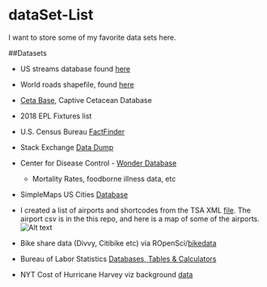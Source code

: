 # dataSet-List
I want to store some of my favorite data sets here. 

##Datasets
+ US streams database found [here](http://nationalmap.gov/small_scale/atlasftp-1m.html?openChapters=chpwater#chpwater)
+ World roads shapefile, found [here](http://www.naturalearthdata.com/downloads/10m-cultural-vectors/roads/)
+ [Ceta Base](http://www.cetabase.org/), Captive Cetacean Database 
+ 2018 EPL Fixtures list
+ U.S. Census Bureau [FactFinder](https://factfinder.census.gov/faces/nav/jsf/pages/searchresults.xhtml?refresh=t#acsST)
+ Stack Exchange [Data Dump](https://archive.org/details/stackexchange)
+ Center for Disease Control - [Wonder Database](https://wonder.cdc.gov/)
  + Mortality Rates, foodborne illness data, etc 
+ SimpleMaps US Cities [Database](http://simplemaps.com/data/us-cities)
+ I created a list of airports and shortcodes from the TSA XML [file](https://www.tsa.gov/data/apcp.xml). The airport csv is in the this repo, and here is a map of some of the airports. \
![Alt text](https://github.com/awhstin/Dataset-List/blob/master/airportsv2.png "Airports by category")

+ Bike share data (Divvy, Citibike etc) via ROpenSci/[bikedata](https://github.com/ropensci/bikedata)
+ Bureau of Labor Statistics [Databases, Tables & Calculators](https://www.bls.gov/data/)
+ NYT Cost of Hurricane Harvey viz background [data](https://static01.nyt.com/newsgraphics/2017/08/29/expensive-storms/79088630ae1af934d7840e104a0e3f1e8a6c7bf1/data-2.tsv)
